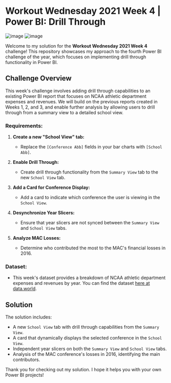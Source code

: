 # Workout Wednesday 2021 Week 4 | Power BI: Drill Through

![image](https://github.com/user-attachments/assets/3bc6b444-f84f-470a-9e6c-3da8789aaba4)
![image](https://github.com/user-attachments/assets/ced94145-5b31-4446-b4e4-83a7b2cd504b)



Welcome to my solution for the **Workout Wednesday 2021 Week 4** challenge! This repository showcases my approach to the fourth Power BI challenge of the year, which focuses on implementing drill through functionality in Power BI.

## Challenge Overview

This week's challenge involves adding drill through capabilities to an existing Power BI report that focuses on NCAA athletic department expenses and revenues. We will build on the previous reports created in Weeks 1, 2, and 3, and enable further analysis by allowing users to drill through from a summary view to a detailed school view.

### Requirements:
1. **Create a new "School View" tab:**
   - Replace the `[Conference Abb]` fields in your bar charts with `[School Abb]`.
   
2. **Enable Drill Through:**
   - Create drill through functionality from the `Summary View` tab to the new `School View` tab.

3. **Add a Card for Conference Display:**
   - Add a card to indicate which conference the user is viewing in the `School View`.

4. **Desynchronize Year Slicers:**
   - Ensure that year slicers are not synced between the `Summary View` and `School View` tabs.

5. **Analyze MAC Losses:**
   - Determine who contributed the most to the MAC's financial losses in 2016.

### Dataset:
- This week's dataset provides a breakdown of NCAA athletic department expenses and revenues by year. You can find the dataset [here at data.world](https://data.world/jbaucke/2021-w1-power-bi-wow-ncaa-financials).

## Solution

The solution includes:
- A new `School View` tab with drill through capabilities from the `Summary View`.
- A card that dynamically displays the selected conference in the `School View`.
- Independent year slicers on both the `Summary View` and `School View` tabs.
- Analysis of the MAC conference's losses in 2016, identifying the main contributors.

Thank you for checking out my solution. I hope it helps you with your own Power BI projects!
